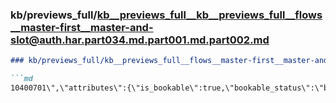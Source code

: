 ### kb/previews_full/kb__previews_full__kb__previews_full__flows__master-first__master-and-slot@auth.har.part034.md.part001.md.part002.md

```md
### kb/previews_full/kb__previews_full__flows__master-first__master-and-slot@auth.har.part034.md.part001.md (part 002)

```md
10400701\",\"attributes\":{\"is_bookable\":true,\"bookable_status\":\"bookable\",\"duration\":90
```

```

```
